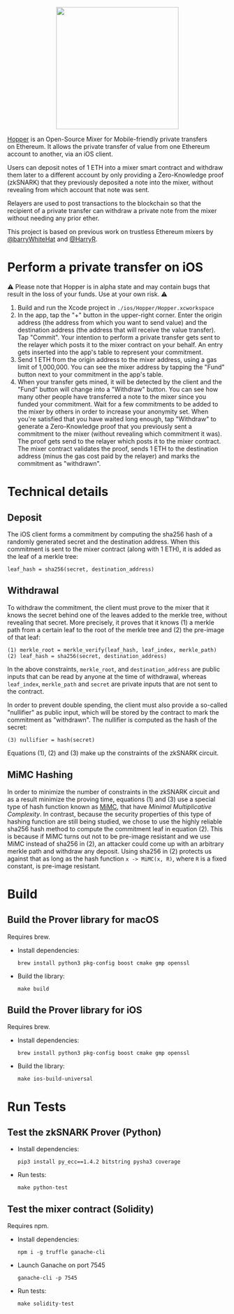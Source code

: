 <p align="center"><img src="https://i.imgur.com/SXJfUWH.png" width="280px"/></p>

[Hopper](https://hoppereth.org) is an Open-Source Mixer for Mobile-friendly private transfers on Ethereum. It allows the private transfer of value from one Ethereum account to another, via an iOS client.

Users can deposit notes of 1 ETH into a mixer smart contract and withdraw them later to a different account by only providing a Zero-Knowledge proof (zkSNARK) that they previously deposited a note into the mixer, without revealing from which account that note was sent.

Relayers are used to post transactions to the blockchain so that the recipient of a private transfer can withdraw a private note from the mixer without needing any prior ether.

This project is based on previous work on trustless Ethereum mixers by [@barryWhiteHat](https://github.com/barryWhiteHat/miximus) and [@HarryR](https://github.com/HarryR/ethsnarks-miximus).

# Perform a private transfer on iOS

⚠️ Please note that Hopper is in alpha state and may contain bugs that result in the loss of your funds. Use at your own risk. ⚠️

1. Build and run the Xcode project in `./ios/Hopper/Hopper.xcworkspace`
2. In the app, tap the "+" button in the upper-right corner. Enter the origin address (the address from which you want to send value) and the destination address (the address that will receive the value transfer). Tap "Commit". Your intention to perform a private transfer gets sent to the relayer which posts it to the mixer contract on your behalf. An entry gets inserted into the app's table to represent your commitment.
3. Send 1 ETH from the origin address to the mixer address, using a gas limit of 1,000,000. You can see the mixer address by tapping the "Fund" button next to your commitment in the app's table.
4. When your transfer gets mined, it will be detected by the client and the "Fund" button will change into a "Withdraw" button. You can see how many other people have transferred a note to the mixer since you funded your commitment. Wait for a few commitments to be added to the mixer by others in order to increase your anonymity set. When you're satisfied that you have waited long enough, tap "Withdraw" to generate a Zero-Knowledge proof that you previously sent a commitment to the mixer (without revealing which commitment it was). The proof gets send to the relayer which posts it to the mixer contract. The mixer contract validates the proof, sends 1 ETH to the destination address (minus the gas cost paid by the relayer) and marks the commitment as "withdrawn".

# Technical details

## Deposit

The iOS client forms a commitment by computing the sha256 hash of a randomly generated secret and the destination address. When this commitment is sent to the mixer contract (along with 1 ETH), it is added as the leaf of a merkle tree:

```
leaf_hash = sha256(secret, destination_address)
```

## Withdrawal

To withdraw the commitment, the client must prove to the mixer that it knows the secret behind one of the leaves added to the merkle tree, without revealing that secret. More precisely, it proves that it knows (1) a merkle path from a certain leaf to the root of the merkle tree and (2) the pre-image of that leaf:

```
(1) merkle_root = merkle_verify(leaf_hash, leaf_index, merkle_path)
(2) leaf_hash = sha256(secret, destination_address)
```

In the above constraints, `merkle_root`, and `destination_address` are public inputs that can be read by anyone at the time of withdrawal, whereas `leaf_index`, `merkle_path` and `secret` are private inputs that are not sent to the contract.

In order to prevent double spending, the client must also provide a so-called "nullifier" as public input, which will be stored by the contract to mark the commitment as "withdrawn". The nullifier is computed as the hash of the secret:

```
(3) nullifier = hash(secret)
```

Equations (1), (2) and (3) make up the constraints of the zkSNARK circuit.

## MiMC Hashing

In order to minimize the number of constraints in the zkSNARK circuit and as a result minimize the proving time, equations (1) and (3) use a special type of hash function known as [MiMC](https://eprint.iacr.org/2016/492), that have _Minimal Multiplicative Complexity_. In contrast, because the security properties of this type of hashing function are still being studied, we chose to use the highly reliable sha256 hash method to compute the commitment leaf in equation (2). This is because if MiMC turns out not to be pre-image resistant and we use MiMC instead of sha256 in (2), an attacker could come up with an arbitrary merkle path and withdraw any deposit. Using sha256 in (2) protects us against that as long as the hash function `x -> MiMC(x, R)`, where `R` is a fixed constant, is pre-image resistant.

# Build

## Build the Prover library for macOS

Requires brew.

- Install dependencies:
  ```
  brew install python3 pkg-config boost cmake gmp openssl
  ```
- Build the library:
  ```
  make build
  ```

## Build the Prover library for iOS

Requires brew.

- Install dependencies:
  ```
  brew install python3 pkg-config boost cmake gmp openssl
  ```
- Build the library:
  ```
  make ios-build-universal
  ```

# Run Tests

## Test the zkSNARK Prover (Python)

- Install dependencies:
  ```
  pip3 install py_ecc==1.4.2 bitstring pysha3 coverage
  ```
- Run tests:
  ```
  make python-test
  ```

## Test the mixer contract (Solidity)

Requires npm.

- Install dependencies:
  ```
  npm i -g truffle ganache-cli
  ```
- Launch Ganache on port 7545
  ```
  ganache-cli -p 7545
  ```
- Run tests:
  ```
  make solidity-test
  ```
